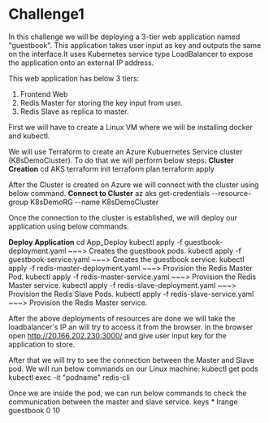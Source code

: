 # Challenge1

In this challenge we will be deploying a 3-tier web application named "guestbook". This application takes user input as key and outputs the same on the interface.It uses Kubernetes service type LoadBalancer to expose the application onto an external IP address.

This web application has below 3 tiers:
1. Frontend Web 
2. Redis Master for storing the key input from user.
3. Redis Slave as replica to master.

First we will have to create a Linux VM where we will be installing docker and kubectl.

We will use Terraform to create an Azure Kubuernetes Service cluster (K8sDemoCluster). To do that we will perform below steps:
**Cluster Creation**
cd AKS
terraform init
terraform plan 
terraform apply

After the Cluster is created on Azure we will connect with the cluster using below command.
**Connect to Cluster**
az aks get-credentials --resource-group K8sDemoRG --name K8sDemoCluster


Once the connection to the cluster is established, we will deploy our application using below commands.

**Deploy Application**
cd App_Deploy
kubectl apply -f guestbook-deployment.yaml     ~~~> Creates the guestbook pods.
kubectl apply -f guestbook-service.yaml        ~~~> Creates the guestbook service.
kubectl apply -f redis-master-deployment.yaml  ~~~> Provision the Redis Master Pod.
kubectl apply -f redis-master-service.yaml     ~~~> Provision the Redis Master service.
kubectl apply -f redis-slave-deployment.yaml   ~~~> Provision the Redis Slave Pods.
kubectl apply -f redis-slave-service.yaml      ~~~> Provision the Redis Master service.


After the above deployments of resources are done we will take the loadbalancer's IP an will try to access it from the browser. In the browser open http://20.166.202.230:3000/ and give user input key for the application to store.

After that we will try to see the connection between the Master and Slave pod. We will run below commands on our Linux machine:
kubectl get pods
kubectl exec -it "podname" redis-cli

Once we are inside the pod, we can run below commands to check the communication between the master and slave service.
keys *
lrange guestbook 0 10


